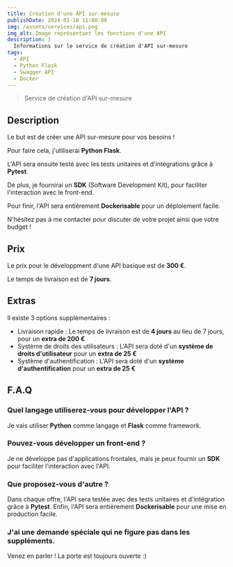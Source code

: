 ```yaml
---
title: Création d'une API sur-mesure
publishDate: 2024-01-10 11:00:00
img: /assets/services/api.png
img_alt: Image représentant les fonctions d'une API
description: |
  Informations sur le service de création d'API sur-mesure
tags:
  - API
  - Python Flask
  - Swagger API
  - Docker
---
```


> Service de création d'API sur-mesure

## Description

Le but est de créer une API sur-mesure pour vos besoins !

Pour faire cela, j'utiliserai **Python Flask**.

L'API sera ensuite testé avec les tests unitaires et d'intégrations grâce à **Pytest**.

De plus, je fournirai un **SDK** (Software Development Kit), pour faciliter l'interaction avec le front-end.

Pour finir, l'API sera entièrement **Dockerisable** pour un déploiement facile.

N'hésitez pas à me contacter pour discuter de votre projet ainsi que votre budget !


## Prix

Le prix pour le développment d'une API basique est de **300 €**.

Le temps de livraison est de **7 jours**.

## Extras

Il existe 3 options supplémentaires :

- Livraison rapide : Le temps de livraison est de **4 jours** au lieu de 7 jours, pour un **extra de 200 €**
- Système de droits des utilisateurs : L'API sera doté d'un **système de droits d'utilisateur** pour un **extra de 25 €**
- Système d'authentification : L'API sera doté d'un **système d'authentification** pour un **extra de 25 €**

## F.A.Q

### Quel langage utiliserez-vous pour développer l'API ?

Je vais utiliser **Python** comme langage et **Flask** comme framework.

### Pouvez-vous développer un front-end ?

Je ne développe pas d'applications frontales, mais je peux fournir un **SDK** pour faciliter l'interaction avec l'API.

### Que proposez-vous d'autre ?

Dans chaque offre, l'API sera testée avec des tests unitaires et d'intégration grâce à **Pytest**. Enfin, l'API sera entièrement **Dockerisable** pour une mise en production facile.

### J'ai une demande spéciale qui ne figure pas dans les suppléments.

Venez en parler ! La porte est toujours ouverte :)
